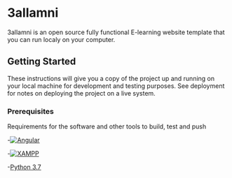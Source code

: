 # 3allamni
3allamni is an open source  fully functional E-learning website template that you can run localy on your computer.
## Getting Started
These instructions will give you a copy of the project up and running on
your local machine for development and testing purposes. See deployment
for notes on deploying the project on a live system.
### Prerequisites
Requirements for the software and other tools to build, test and push 



-[![Angular](https://cdn.iconscout.com/icon/free/png-32/angular-2752246-2285063.png)][1]

-[![XAMPP](https://cdn.icon-icons.com/icons2/1381/PNG/32/xampp_94513.png)][2]

-[Python 3.7](https://www.python.org/downloads/release/python-370/)







[1]: https://angular.io/
[2]: http://apachefriends.org/
